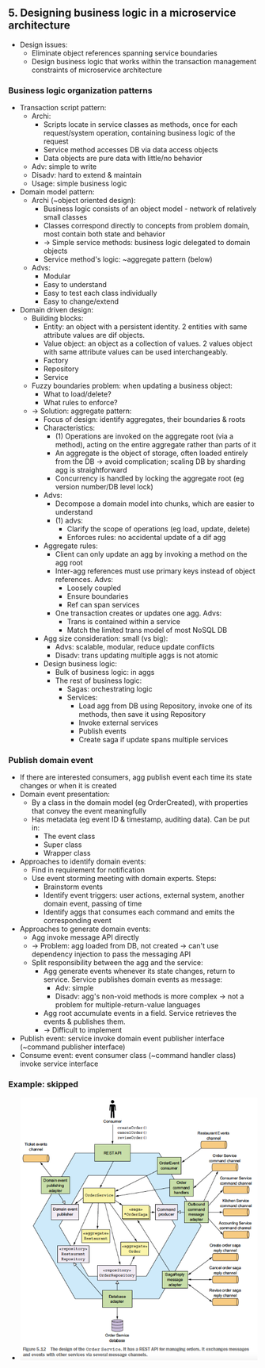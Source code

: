 ## 5. Designing business logic in a microservice architecture
- Design issues:
  - Eliminate object references spanning service boundaries
  - Design business logic that works within the transaction management constraints of microservice architecture
### Business logic organization patterns
- Transaction script pattern:
  - Archi:
    - Scripts locate in service classes as methods, once for each request/system operation, containing business logic of the request
    - Service method accesses DB via data access objects
    - Data objects are pure data with little/no behavior
  - Adv: simple to write
  - Disadv: hard to extend & maintain
  - Usage: simple business logic
- Domain model pattern:
  - Archi (~object oriented design):
    - Business logic consists of an object model - network of relatively small classes
    - Classes correspond directly to concepts from problem domain, most contain both state and behavior
    - -> Simple service methods: business logic delegated to domain objects
    - Service method's logic: ~aggregate pattern (below)
  - Advs:
    - Modular
    - Easy to understand
    - Easy to test each class individually
    - Easy to change/extend
- Domain driven design:
  - Building blocks:
    - Entity: an object with a persistent identity. 2 entities with same attribute values are dif objects.
    - Value object: an object as a collection of values. 2 values object with same attribute values can be used interchangeably.
    - Factory
    - Repository
    - Service
  - Fuzzy boundaries problem: when updating a business object:
    - What to load/delete?
    - What rules to enforce?
  - -> Solution: aggregate pattern:
    - Focus of design: identify aggregates, their boundaries & roots
    - Characteristics:
      - (1) Operations are invoked on the aggregate root (via a method), acting on the entire aggregate rather than parts of it
      - An aggregate is the object of storage, often loaded entirely from the DB -> avoid complication; scaling DB by sharding agg is straightforward
      - Concurrency is handled by locking the aggregate root (eg version number/DB level lock)
    - Advs:
      - Decompose a domain model into chunks, which are easier to understand
      - (1) advs:
        - Clarify the scope of operations (eg load, update, delete)
        - Enforces rules: no accidental update of a dif agg
    - Aggregate rules:
      - Client can only update an agg by invoking a method on the agg root
      - Inter-agg references must use primary keys instead of object references. Advs:
        - Loosely coupled
        - Ensure boundaries
        - Ref can span services
      - One transaction creates or updates one agg. Advs:
        - Trans is contained within a service
        - Match the limited trans model of most NoSQL DB
    - Agg size consideration: small (vs big):
      - Advs: scalable, modular, reduce update conflicts
      - Disadv: trans updating multiple aggs is not atomic
    - Design business logic:
      - Bulk of business logic: in aggs
      - The rest of business logic:
        - Sagas: orchestrating logic
        - Services:
          - Load agg from DB using Repository, invoke one of its methods, then save it using Repository
          - Invoke external services
          - Publish events
          - Create saga if update spans multiple services
### Publish domain event
- If there are interested consumers, agg publish event each time its state changes or when it is created
- Domain event presentation:
  - By a class in the domain model (eg OrderCreated), with properties that convey the event meaningfully
  - Has metadata (eg event ID & timestamp, auditing data). Can be put in:
    - The event class
    - Super class
    - Wrapper class
- Approaches to identify domain events:
  - Find in requirement for notification
  - Use event storming meeting with domain experts. Steps:
    - Brainstorm events
    - Identify event triggers: user actions, external system, another domain event, passing of time
    - Identify aggs that consumes each command and emits the corresponding event
- Approaches to generate domain events:
  - Agg invoke message API directly
  - -> Problem: agg loaded from DB, not created -> can't use dependency injection to pass the messaging API
  - Split responsibility between the agg and the service:
    - Agg generate events whenever its state changes, return to service. Service publishes domain events as message:
      - Adv: simple
      - Disadv: agg's non-void methods is more complex -> not a problem for multiple-return-value languages
    - Agg root accumulate events in a field. Service retrieves the events & publishes them.
    - -> Difficult to implement
- Publish event: service invoke domain event publisher interface (~command publisher interface)
- Consume event: event consumer class (~command handler class) invoke service interface
### Example: skipped
- <img src="../../resources/microservices-patterns/5.12.png" alt="drawing" width="500"/>